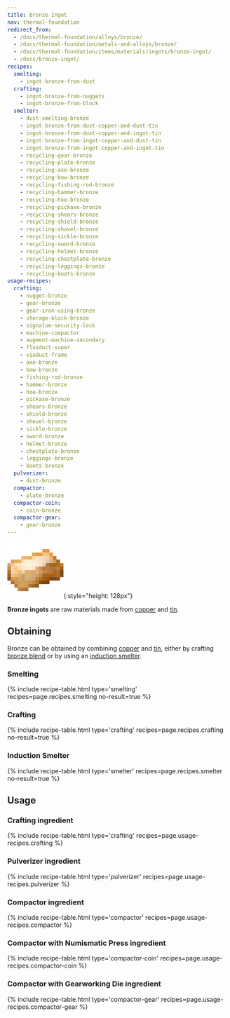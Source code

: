 ```yaml
---
title: Bronze Ingot
nav: thermal-foundation
redirect_from:
  - /docs/thermal-foundation/alloys/bronze/
  - /docs/thermal-foundation/metals-and-alloys/bronze/
  - /docs/thermal-foundation/items/materials/ingots/bronze-ingot/
  - /docs/bronze-ingot/
recipes:
  smelting:
    - ingot-bronze-from-dust
  crafting:
    - ingot-bronze-from-nuggets
    - ingot-bronze-from-block
  smelter:
    - dust-smelting-bronze
    - ingot-bronze-from-dust-copper-and-dust-tin
    - ingot-bronze-from-dust-copper-and-ingot-tin
    - ingot-bronze-from-ingot-copper-and-dust-tin
    - ingot-bronze-from-ingot-copper-and-ingot-tin
    - recycling-gear-bronze
    - recycling-plate-bronze
    - recycling-axe-bronze
    - recycling-bow-bronze
    - recycling-fishing-rod-bronze
    - recycling-hammer-bronze
    - recycling-hoe-bronze
    - recycling-pickaxe-bronze
    - recycling-shears-bronze
    - recycling-shield-bronze
    - recycling-shovel-bronze
    - recycling-sickle-bronze
    - recycling-sword-bronze
    - recycling-helmet-bronze
    - recycling-chestplate-bronze
    - recycling-leggings-bronze
    - recycling-boots-bronze
usage-recipes:
  crafting:
    - nugget-bronze
    - gear-bronze
    - gear-iron-using-bronze
    - storage-block-bronze
    - signalum-security-lock
    - machine-compactor
    - augment-machine-secondary
    - fluiduct-super
    - viaduct-frame
    - axe-bronze
    - bow-bronze
    - fishing-rod-bronze
    - hammer-bronze
    - hoe-bronze
    - pickaxe-bronze
    - shears-bronze
    - shield-bronze
    - shovel-bronze
    - sickle-bronze
    - sword-bronze
    - helmet-bronze
    - chestplate-bronze
    - leggings-bronze
    - boots-bronze
  pulverizer:
    - dust-bronze
  compactor:
    - plate-bronze
  compactor-coin:
    - coin-bronze
  compactor-gear:
    - gear-bronze
---
```


![Bronze ingot](/assets/images/thermal-foundation/ingot-bronze.png){:style="height: 128px"}


**Bronze ingots** are raw materials made from [copper](/docs/copper-ingot/) and
[tin](/docs/tin-ingot/).


Obtaining
---------

Bronze can be obtained by combining [copper](/docs/copper-ingot/) and
[tin](/docs/tin-ingot/), either by crafting [bronze blend](/docs/bronze-blend/)
or by using an [induction smelter](/docs/induction-smelter/).

### Smelting
{% include recipe-table.html type='smelting' recipes=page.recipes.smelting no-result=true %}

### Crafting
{% include recipe-table.html type='crafting' recipes=page.recipes.crafting no-result=true %}

### Induction Smelter
{% include recipe-table.html type='smelter' recipes=page.recipes.smelter no-result=true %}


Usage
-----

### Crafting ingredient
{% include recipe-table.html type='crafting' recipes=page.usage-recipes.crafting %}

### Pulverizer ingredient
{% include recipe-table.html type='pulverizer' recipes=page.usage-recipes.pulverizer %}

### Compactor ingredient
{% include recipe-table.html type='compactor' recipes=page.usage-recipes.compactor %}

### Compactor with Numismatic Press ingredient
{% include recipe-table.html type='compactor-coin' recipes=page.usage-recipes.compactor-coin %}

### Compactor with Gearworking Die ingredient
{% include recipe-table.html type='compactor-gear' recipes=page.usage-recipes.compactor-gear %}

